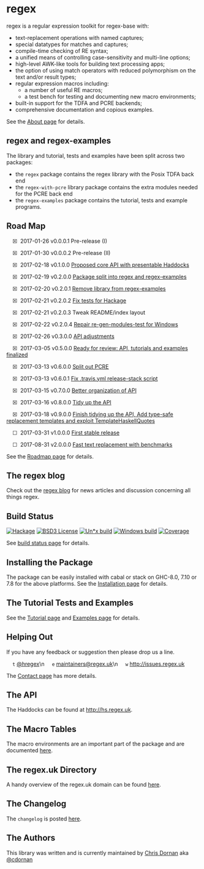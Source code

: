 # regex

regex is a regular expression toolkit for regex-base with:

  * text-replacement operations with named captures;
  * special datatypes for matches and captures;
  * compile-time checking of RE syntax;
  * a unified means of controlling case-sensitivity and multi-line options;
  * high-level AWK-like tools for building text processing apps;
  * the option of using match operators with reduced polymorphism on the
    text and/or result types;
  * regular expression macros including:
      + a number of useful RE macros;
      + a test bench for testing and documenting new macro environments;
  * built-in support for the TDFA and PCRE backends;
  * comprehensive documentation and copious examples.


See the [About page](http://about.regex.uk) for details.


## regex and regex-examples

The library and tutorial, tests and examples have been split across
two packages:

  * the `regex` package contains the regex library with the Posix TDFA
    back end
  * the `regex-with-pcre` library package contains the extra modules
    needed for the PCRE back end
  * the `regex-examples` package contains the tutorial, tests
    and example programs.


## Road Map

&nbsp;&nbsp;&nbsp;&nbsp;&#x2612;&nbsp;&nbsp;2017-01-26  v0.0.0.1  Pre-release (I)

&nbsp;&nbsp;&nbsp;&nbsp;&#x2612;&nbsp;&nbsp;2017-01-30  v0.0.0.2  Pre-release (II)

&nbsp;&nbsp;&nbsp;&nbsp;&#x2612;&nbsp;&nbsp;2017-02-18  v0.1.0.0  [Proposed core API with presentable Haddocks](https://github.com/iconnect/regex/milestone/1)

&nbsp;&nbsp;&nbsp;&nbsp;&#x2612;&nbsp;&nbsp;2017-02-19  v0.2.0.0  [Package split into regex and regex-examples](https://github.com/iconnect/regex/milestone/5)

&nbsp;&nbsp;&nbsp;&nbsp;&#x2612;&nbsp;&nbsp;2017-02-20  v0.2.0.1  [Remove library from regex-examples](https://github.com/iconnect/regex/issues/43)

&nbsp;&nbsp;&nbsp;&nbsp;&#x2612;&nbsp;&nbsp;2017-02-21  v0.2.0.2  [Fix tests for Hackage](https://github.com/iconnect/regex/issues/45)

&nbsp;&nbsp;&nbsp;&nbsp;&#x2612;&nbsp;&nbsp;2017-02-21  v0.2.0.3  Tweak README/index layout

&nbsp;&nbsp;&nbsp;&nbsp;&#x2612;&nbsp;&nbsp;2017-02-22  v0.2.0.4  [Repair re-gen-modules-test for Windows](https://github.com/iconnect/regex/issues/47)

&nbsp;&nbsp;&nbsp;&nbsp;&#x2612;&nbsp;&nbsp;2017-02-26  v0.3.0.0  [API adjustments](https://github.com/iconnect/regex/milestone/2)

&nbsp;&nbsp;&nbsp;&nbsp;&#x2612;&nbsp;&nbsp;2017-03-05  v0.5.0.0  [Ready for review: API, tutorials and examples finalized](https://github.com/iconnect/regex/issues/67)

&nbsp;&nbsp;&nbsp;&nbsp;&#x2612;&nbsp;&nbsp;2017-03-13  v0.6.0.0  [Split out PCRE](https://github.com/iconnect/regex/milestone/7)

&nbsp;&nbsp;&nbsp;&nbsp;&#x2612;&nbsp;&nbsp;2017-03-13  v0.6.0.1  [Fix .travis.yml release-stack script](https://github.com/iconnect/regex/issues/67)

&nbsp;&nbsp;&nbsp;&nbsp;&#x2612;&nbsp;&nbsp;2017-03-15  v0.7.0.0  [Better organization of API](https://github.com/iconnect/regex/milestone/8)

&nbsp;&nbsp;&nbsp;&nbsp;&#x2612;&nbsp;&nbsp;2017-03-16  v0.8.0.0  [Tidy up the API](https://github.com/iconnect/regex/milestone/10)

&nbsp;&nbsp;&nbsp;&nbsp;&#x2612;&nbsp;&nbsp;2017-03-18  v0.9.0.0  [Finish tidying up the API, Add type-safe replacement templates and exploit TemplateHaskellQuotes](https://github.com/iconnect/regex/milestone/9)

&nbsp;&nbsp;&nbsp;&nbsp;&#x2610;&nbsp;&nbsp;2017-03-31  v1.0.0.0  [First stable release](https://github.com/iconnect/regex/milestone/3)

&nbsp;&nbsp;&nbsp;&nbsp;&#x2610;&nbsp;&nbsp;2017-08-31  v2.0.0.0  [Fast text replacement with benchmarks](https://github.com/iconnect/regex/milestone/4)



See the [Roadmap page](http://roadmap.regex.uk) for details.


## The regex blog

Check out the [regex blog](http://blog.regex.uk) for news articles and
discussion concerning all things regex.


## Build Status

[![Hackage](http://regex.uk/badges/hackage.svg)](https://hackage.haskell.org/package/regex) [![BSD3 License](http://regex.uk/badges/license.svg)](https://tldrlegal.com/license/bsd-3-clause-license-%28revised%29) [![Un*x build](http://regex.uk/badges/unix-build.svg)](https://travis-ci.org/iconnect/regex) [![Windows build](http://regex.uk/badges/windows-build.svg)](https://ci.appveyor.com/project/engineerirngirisconnectcouk/regex/branch/master) [![Coverage](http://regex.uk/badges/coverage.svg)](https://coveralls.io/github/iconnect/regex?branch=master)

See [build status page](http://regex.uk/build-status) for details.


## Installing the Package

The package can be easily installed with cabal or stack on GHC-8.0,
 7.10 or 7.8 for the above platforms. See the
[Installation page](http://installation.regex.uk) for details.


## The Tutorial Tests and Examples

See the [Tutorial page](http://tutorial.regex.uk) and
[Examples page](http://examples.regex.uk) for details.


## Helping Out

If you have any feedback or suggestion then please drop us a line.

&nbsp;&nbsp;&nbsp;&nbsp;`t` [&#64;hregex](https://twitter.com/hregex)\n
&nbsp;&nbsp;&nbsp;&nbsp;`e` maintainers@regex.uk\n
&nbsp;&nbsp;&nbsp;&nbsp;`w` http://issues.regex.uk

The [Contact page](http://contact.regex.uk) has more details.


## The API

The Haddocks can be found at http://hs.regex.uk.


## The Macro Tables

The macro environments are an important part of the package and
are documented [here](http://macros.regex.uk).


## The regex.uk Directory

A handy overview of the regex.uk domain can be found
[here](http://directory.regex.uk).


## The Changelog

The `changelog` is posted [here](http://changelog.regex.uk).


## The Authors

This library was written and is currently maintained by
[Chris Dornan](mailto:chris.dornan@irisconnect.com) aka
[&#64;cdornan](https://twitter.com/cdornan)
